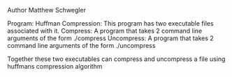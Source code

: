 Author Matthew Schwegler

Program: Huffman Compression:
This program has two executable files associated with it.
Compress:
A program that takes 2 command line arguments of the form
./compress <FileToCompress> <FileToCompressInto>
Uncompress:
A program that takes 2 command line arguments of the form
./uncompress <FileToCompressInto> <FileToStoreUncompressedVersion>

Together these two executables can compress and uncompress a file using
huffmans compression algorithm
